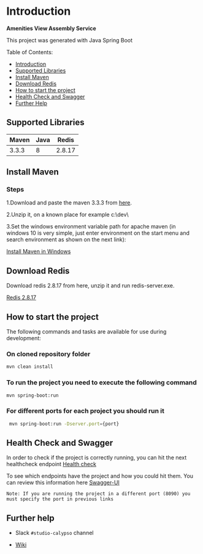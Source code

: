 # Introduction

**Amenities View Assembly Service**

This project was generated with Java Spring Boot

Table of Contents:

- [Introduction](#introduction)
- [Supported Libraries](#supported-libraries)
- [Install Maven](#install-maven)
- [Download Redis](#download-redis)
- [How to start the project](#how-to-start-the-project)
- [Health Check and Swagger](#health-check-and-swagger)
- [Further Help](#further-help)

## Supported Libraries

|   Maven  |  Java  |  Redis  |
|----------|--------|--------|
| 3.3.3   | 8 | 2.8.17 |


## Install Maven

### Steps

1.Download and paste the maven 3.3.3 from [here](https://drive.google.com/file/d/1qJSDhyvUikcyOlEfgSG6ba2w7zvr8ZSV/view).


2.Unzip it, on a known place for example c:\dev\

3.Set the windows environment variable path for apache maven (in windows 10 is very 
simple, just enter environment on the start menu and search environment as shown on the next link):

[Install Maven in Windows](https://docs.google.com/document/d/1wCpLwV6_6ypIVP0is2JclZqHuhpqJZRbbtm4EEeW5WE/)

## Download Redis

Download redis 2.8.17 from here, unzip it and run redis-server.exe.

[Redis 2.8.17](https://drive.google.com/file/d/1dArpMpvbAPObYIPDuFbP0gwF4el2E5mc/view)

## How to start the project

The following commands and tasks are available for use during development:

### On cloned repository folder

```bash
mvn clean install
```

### To run the project you need to execute the following command

```bash 
mvn spring-boot:run
```

### For different ports for each project you should run it
```bash 
 mvn spring-boot:run -Dserver.port={port}
```

## Health Check and Swagger

In order to check if the project is correctly running, you can hit the next healthcheck endpoint
[Health check](http://localhost:8090/dcl-amenities-vas/healthcheck)

To see which endpoints have the project and how you could hit them. You can review this information here
[Swagger-UI](http://localhost:8090/dcl-amenities-vas/swagger-ui.html#/)

`Note: If you are running the project in a different port (8090) you must specify the port in previous links`

## Further help

- Slack `#studio-calypso` channel

- [Wiki](https://wiki.wdpro.wdig.com/pages/viewpage.action?pageId=137112339)
